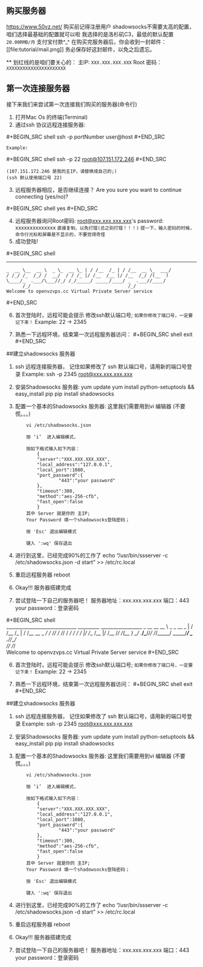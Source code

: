 ## 购买服务器
https://www.50vz.net/
购买前记得注册用户
shadowsocks不需要太高的配置，咱们选择最基础的配置就可以啦
我选择的是洛杉矶C3，最低的默认配置
`20.00RMB/月`
支付宝付款^_^
在购买完服务器后，你会收到一封邮件：
[[file:tutorial/mail.png]]
务必保存好这封邮件，以免之后遗忘。

** 划红线的是咱们要关心的：
主IP: `XXX.XXX.XXX.XXX`
Root 密码： `XXXXXXXXXXXXXXXXXXXXXX`

## 第一次连接服务器
接下来我们来尝试第一次连接我们购买的服务器(命令行)

1. 打开Mac Os 的终端(Terminal)
2. 通过ssh 协议远程连接服务器:

#+BEGIN_SRC shell
	ssh -p portNumber user@host
#+END_SRC

	Example:

#+BEGIN_SRC shell
	ssh -p 22 root@107.151.172.246
#+END_SRC

	(107.151.172.246 是我的主IP，请替换成自己的;)
	(ssh 默认使用端口号 22)	
3. 远程服务器相应，是否继续连接？
		Are you sure you want to continue connecting (yes/no)?

#+BEGIN_SRC shell
	yes
#+END_SRC

4. 远程服务器询问Root密码:
		root@xxx.xxx.xxx.xxx's password:
		xxxxxxxxxxxxxx
		`直接复制，以免打错(总之别打错！！！)`
		`提一下，输入密码的时候，命令行光标和屏幕是不显示的，不要觉得奇怪`
5.  成功登陆!

#+BEGIN_SRC shell                                                     
   _____________________________   _________   _________________
    _  __ \__  __ \  _ \_  __ \_ | / /__  /_ | / /__  __ \_  ___/
    / /_/ /_  /_/ /  __/  / / /_ |/ /__  /__ |/ /__  /_/ /(__  ) 
    \____/_  .___/\___//_/ /_/_____/ _____/____/ _  .___//____/  
          /_/                                    /_/            
	Welcome to openvzvps.cc Virtual Private Server service 
#+END_SRC

6. 首次登陆时，远程可能会提示 修改ssh默认端口号; `如果你修改了端口号，一定要记下来！`
		Example: 22 -> 2345 
	
7. 熟悉一下远程环境，结束第一次远程服务器访问：
#+BEGIN_SRC shell
		exit
#+END_SRC


##建立shadowsocks 服务器
1.	ssh 远程连接服务器， 记住如果修改了 ssh 默认端口号，请用新的端口号登录
		Example:
			ssh -p 2345 root@xxx.xxx.xxx.xxx
2.	安装Shadowsocks 服务器:
			yum update
			yum install python-setuptools && easy_install pip
			pip install shadowsocks
3.	配置一个基本的Shadowsocks 服务器:
			这里我们需要用到vi 编辑器 (不要慌。。。)
			
			vi /etc/shadowsocks.json
			
			按 ‘i’  进入编辑模式，
			
			按如下格式输入如下内容：
				{
				"server":"XXX.XXX.XXX.XXX",
				"local_address":"127.0.0.1",
				"local_port":1080,
				"port_password":{
						"443":"your password"
				},
				"timeout":300,
				"method":"aes-256-cfb",
				"fast_open":false
				}
			其中 Server 就是你的 主IP;
			Your Password 填一个shadowsocks登陆密码；
			
			按 'Esc' 退出编辑模式
			
			键入 ':wq' 保存退出
4.	进行到这里，已经完成90%的工作了
			echo “/usr/bin/ssserver -c /etc/shadowsocks.json -d start” >> /etc/rc.local
			
5. 	重启远程服务器
		reboot
6.	Okay!!! 服务器搭建完成
	
	
7.	尝试登陆一下自己的服务器吧！
	服务器地址：xxx.xxx.xxx.xxx
	端口：443
	your password：登录密码
		
			
			
			
			
			
			
			
			
			
			
			
			
			
			
	
	
	
	
	
		
#+BEGIN_SRC shell                                                     
    _____________________________   _________   _________________
    _  __ \__  __ \  _ \_  __ \_ | / /__  /_ | / /__  __ \_  ___/
    / /_/ /_  /_/ /  __/  / / /_ |/ /__  /__ |/ /__  /_/ /(__  ) 
    \____/_  .___/\___//_/ /_/_____/ _____/____/ _  .___//____/  
          /_/                                    /_/            
	Welcome to openvzvps.cc Virtual Private Server service 
#+END_SRC

6. 首次登陆时，远程可能会提示 修改ssh默认端口号; `如果你修改了端口号，一定要记下来！`
		Example: 22 -> 2345 
	
7. 熟悉一下远程环境，结束第一次远程服务器访问：
#+BEGIN_SRC shell
		exit
#+END_SRC


##建立shadowsocks 服务器
1.	ssh 远程连接服务器， 记住如果修改了 ssh 默认端口号，请用新的端口号登录
		Example:
			ssh -p 2345 root@xxx.xxx.xxx.xxx
2.	安装Shadowsocks 服务器:
			yum update
			yum install python-setuptools && easy_install pip
			pip install shadowsocks
3.	配置一个基本的Shadowsocks 服务器:
			这里我们需要用到vi 编辑器 (不要慌。。。)
			
			vi /etc/shadowsocks.json
			
			按 ‘i’  进入编辑模式，
			
			按如下格式输入如下内容：
				{
				"server":"XXX.XXX.XXX.XXX",
				"local_address":"127.0.0.1",
				"local_port":1080,
				"port_password":{
						"443":"your password"
				},
				"timeout":300,
				"method":"aes-256-cfb",
				"fast_open":false
				}
			其中 Server 就是你的 主IP;
			Your Password 填一个shadowsocks登陆密码；
			
			按 'Esc' 退出编辑模式
			
			键入 ':wq' 保存退出
4.	进行到这里，已经完成90%的工作了
			echo “/usr/bin/ssserver -c /etc/shadowsocks.json -d start” >> /etc/rc.local
			
5. 	重启远程服务器
		reboot
6.	Okay!!! 服务器搭建完成
	
	
7.	尝试登陆一下自己的服务器吧！
	服务器地址：xxx.xxx.xxx.xxx
	端口：443
	your password：登录密码
		
			
			
			
			
			
			
			
			
			
			
			
			
			
			
	
	
	
	
	
		
